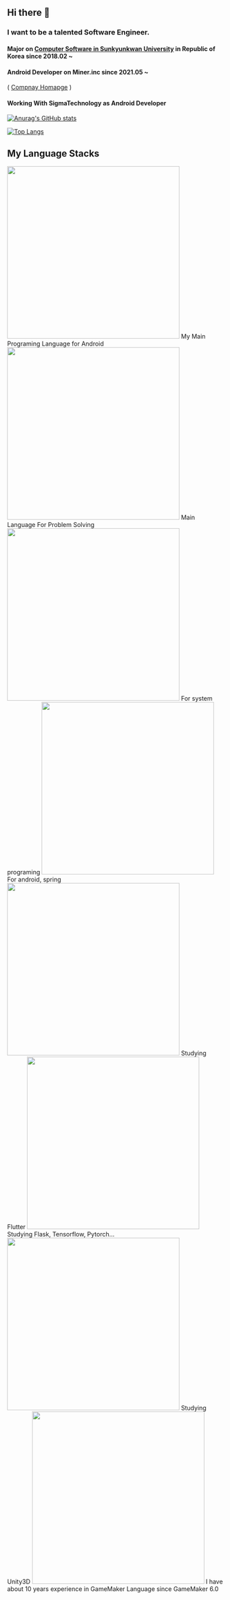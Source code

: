 ## Hi there 👋


### I want to be a talented Software Engineer.

#### Major on [Computer Software in Sunkyunkwan University](http://cs.skku.edu) in Republic of Korea since 2018.02 ~
#### Android Developer on Miner.inc since 2021.05 ~
(  [Compnay Homapge](http://minerinc.io) ) 

#### Working With SigmaTechnology as Android Developer
<!--
**DivisonOfficer/DivisonOfficer** is a ✨ _special_ ✨ repository because its `README.md` (this file) appears on your GitHub profile.

Here are some ideas to get you started:

- 🔭 I’m currently working on ...
- 🌱 I’m currently learning ...
- 👯 I’m looking to collaborate on ...
- 🤔 I’m looking for help with ...
- 💬 Ask me about ...
- 📫 How to reach me: ...
- 😄 Pronouns: ...
- ⚡ Fun fact: ...
-->


[![Anurag's GitHub stats](https://github-readme-stats.vercel.app/api?username=DivisonOfficer&theme=tokyonight)](https://github.com/anuraghazra/github-readme-stats)

[![Top Langs](https://github-readme-stats.vercel.app/api/top-langs/?username=DivisonOfficer&layout=compact&langs_count=8&hide=html,python,batchfile,powershell)](https://github.com/anuraghazra/github-readme-stats)

## My Language Stacks
<img src="https://user-images.githubusercontent.com/41609506/142574915-023390d3-7a61-48bc-af03-d21331f94d0b.png" width = "400"> 
My Main Programing Language for Android

<img src="https://user-images.githubusercontent.com/41609506/142574946-27fb7fb3-25f7-44bc-b7ab-4f1e7d7a383c.png" width = "400">
Main Language For Problem Solving

<img src="https://user-images.githubusercontent.com/41609506/142574985-3f3f1a70-c69f-4dc7-ba43-218dee603b4e.png" width = "400">
For system programing

<img src="https://user-images.githubusercontent.com/41609506/142574478-495b0375-873a-4b2f-9849-6c20b335af72.png" width = "400">
For android, spring

<img src="https://user-images.githubusercontent.com/41609506/142574528-fdeec824-5f72-452d-b22e-cab10950d210.png" width = "400">
Studying Flutter

<img src="https://user-images.githubusercontent.com/41609506/142574569-dbc2c6ad-5a2f-4570-9aca-a3011dd595f6.png" width = "400">
Studying Flask, Tensorflow, Pytorch...

<img src="https://user-images.githubusercontent.com/41609506/142575015-f3125d8d-090e-4065-8a1d-969b839f53dc.png" width = "400">
Studying Unity3D

<img src="https://user-images.githubusercontent.com/41609506/142574778-b0113c05-cc13-4b90-97cb-816d3923cc15.png" width = "400">
I have about 10 years experience in GameMaker Language since GameMaker 6.0



